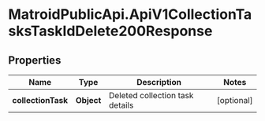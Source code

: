 # MatroidPublicApi.ApiV1CollectionTasksTaskIdDelete200Response

## Properties

Name | Type | Description | Notes
------------ | ------------- | ------------- | -------------
**collectionTask** | **Object** | Deleted collection task details | [optional] 


